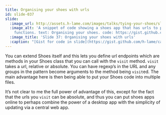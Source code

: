 ```yaml
---
title: Organising your shoes with urls
id: slide-037
slide:
  :image_url: http://assets.h-lame.com/images/talks/tying-your-shoes/slides/037.jpg
  :image_alt: 'A snippet of code showing a shoes app that has urls to point to new
    functions. text: Organising your shoes. code: https://gist.github.com/h-lame/caaf6d8a2c91b3cce8fea05cc6b25d7a#file-slide-37-organising-your-shoes-with-urls-rb'
  :image_title: 'Slide 37: Organising your shoes with urls'
  :caption: "[Gist for code in slide](https://gist.github.com/h-lame/caaf6d8a2c91b3cce8fea05cc6b25d7a#file-slide-37-organising-your-shoes-with-urls-rb)\n"
---
```

You can extend Shoes itself and this lets you define url endpoints which are methods in your Shoes class that you can call with the `visit` method.  `visit` takes a url, relative or absolute.  You can have regexp’s in the URL and any groups in the pattern become arguments to the method being `visit`ed.  The main advantage here is then being able to put your Shoes code into multiple files.

It’s not clear to me the full power of advantage of this, except for the fact that the urls you `visit` can be absolute, and thus you can put shoes apps online to perhaps combine the power of a desktop app with the simplicity of updating via a central web app.
